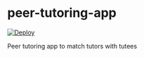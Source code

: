 # peer-tutoring-app

[![Deploy](https://www.herokucdn.com/deploy/button.svg)](https://heroku.com/deploy)

Peer tutoring app to match tutors with tutees
